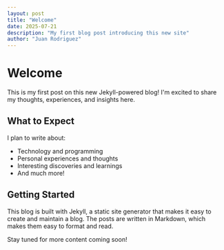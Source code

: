 ```yaml
---
layout: post
title: "Welcome"
date: 2025-07-21
description: "My first blog post introducing this new site"
author: "Juan Rodriguez"
---
```


# Welcome

This is my first post on this new Jekyll-powered blog! I'm excited to share my
thoughts, experiences, and insights here.

## What to Expect

I plan to write about:

- Technology and programming
- Personal experiences and thoughts
- Interesting discoveries and learnings
- And much more!

## Getting Started

This blog is built with Jekyll, a static site generator that makes it easy to
create and maintain a blog. The posts are written in Markdown, which makes them
easy to format and read.

Stay tuned for more content coming soon!
